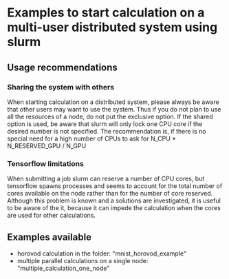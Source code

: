 # Examples to start calculation on a multi-user distributed system using slurm

## Usage recommendations

### Sharing the system with others

When starting calculation on a distributed system, please always be aware that other users may want to use the system. Thus if you do not plan to use all the resources of a node, do not put the exclusive option. If the shared option is used, be aware that slurm will only lock one CPU core if the desired number is not specified. The recommendation is, if there is no special need for a high number of CPUs to ask for N_CPU * N_RESERVED_GPU / N_GPU

### Tensorflow limitations

When submitting a job slurm can reserve a number of CPU cores, but tensorflow spawns processes and seems to account for the total number of cores available on the node rather than for the number of core reserved. Although this problem is known and a solutions are investigated, it is useful to be aware of the it, because it can impede the calculation when the cores are used for other calculations.

## Examples available

- horovod calculation in the folder: "mnist_horovod_example"
- multiple parallel calculations on a single node: "multiple_calculation_one_node"
